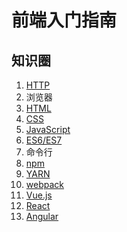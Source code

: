 # 前端入门指南

## 知识圈

1. [HTTP]
1. 浏览器
1. [HTML]
1. [CSS]
1. [JavaScript]
1. [ES6/ES7]
1. 命令行
1. [npm]
1. [YARN]
1. [webpack]
1. [Vue.js]
1. [React]
1. [Angular]

[HTTP]: https://developer.mozilla.org/zh-CN/docs/Web/HTTP
[HTML]: https://developer.mozilla.org/zh-CN/docs/Web/HTML
[CSS]: https://developer.mozilla.org/zh-CN/docs/Web/CSS
[JavaScript]: https://developer.mozilla.org/zh-CN/docs/Web/JavaScript
[ES6/ES7]: http://es6.ruanyifeng.com/
[npm]: https://www.npmjs.com/
[YARN]: http://yarnpkg.com/
[webpack]: https://webpack.github.io/
[Vue.js]: https://cn.vuejs.org/
[React]: https://facebook.github.io/react/
[Angular]: https://angular.cn/
